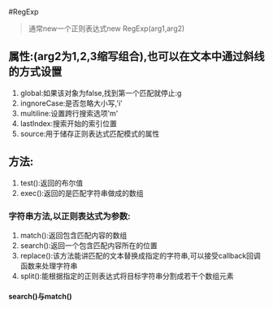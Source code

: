 #RegExp
> 通常new一个正则表达式new RegExp(arg1,arg2)

## 属性:(arg2为1,2,3缩写组合),也可以在文本中通过斜线的方式设置
   1. global:如果该对象为false,找到第一个匹配就停止:g
   1. ingnoreCase:是否忽略大小写,'i'
   1. multiline:设置跨行搜索选项'm'
   1. lastIndex:搜索开始的索引位置
   1. source:用于储存正则表达式匹配模式的属性
   
   
## 方法:
   1. test():返回的布尔值
   1. exec():返回的是匹配字符串做成的数组
   
   
### 字符串方法,以正则表达式为参数:
   1. match():返回包含匹配内容的数组
   1. search():返回一个包含匹配内容所在的位置
   1. replace():该方法能讲匹配的文本替换成指定的字符串,可以接受callback回调函数来处理字符串
   1. split():能根据指定的正则表达式将目标字符串分割成若干个数组元素
   
   
#### search()与match()